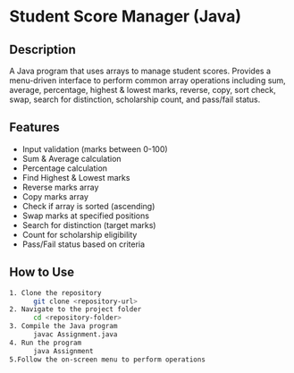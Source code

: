 # Student Score Manager (Java)

## Description
A Java program that uses arrays to manage student scores. Provides a menu-driven interface to perform common array operations including sum, average, percentage, highest & lowest marks, reverse, copy, sort check, swap, search for distinction, scholarship count, and pass/fail status.

## Features
- Input validation (marks between 0-100)
- Sum & Average calculation
- Percentage calculation
- Find Highest & Lowest marks
- Reverse marks array
- Copy marks array
- Check if array is sorted (ascending)
- Swap marks at specified positions
- Search for distinction (target marks)
- Count for scholarship eligibility
- Pass/Fail status based on criteria

## How to Use
```bash
1. Clone the repository
      git clone <repository-url>
2. Navigate to the project folder
      cd <repository-folder>
3. Compile the Java program
      javac Assignment.java
4. Run the program
      java Assignment
5.Follow the on-screen menu to perform operations
